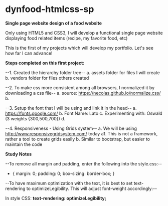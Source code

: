 # dynfood-htmlcss-sp
**Single page website design of a food website**

Only using HTML5 and CSS3, I will develop a functional single page website displaying food related items (recipe, my favorite food, etc)

This is the first of my projects which will develop my portfolio. Let's see how far I can advance!

**Steps completed on this first project:**

--1. Created the hierarchy folder tree--
a. assets folder for files I will create
b. vendors folder for files others created

--2. To make css more consistent among all browsers, I normalized it by downloading a css file--
a. source: https://necolas.github.io/normalize.css/
b. <link rel="stylesheet" type="text/css" href="vendors/css/normalize.css">

--3. Setup the font that I will be using and link it in the head--
a. https://fonts.google.com/
b. Font Name: Lato
c. Experimenting with: Oswald (3 weights {300,500,700})
d. <link href="https://fonts.googleapis.com/css?family=Lato|Oswald:300,500,700" rel="stylesheet"> 

--4. Responsiveness - Using Grids system--
a. We will be using http://www.responsivegridsystem.com/ today
a1. This is not a framework, rather a tool to create grids easily
b. Similar to bootstrap, but easier to maintain the code

**Study Notes**

--To remove all margin and padding, enter the following into the style.css:--
* {
    margin: 0;
    padding: 0;
    box-sizing: border-box;
}

--To have maximum optimization with the text, it is best to set text-rendering to optimizeLegibility. This will adjust font-weight accordingly:--

In style CSS:
**text-rendering: optimizeLegibility;**